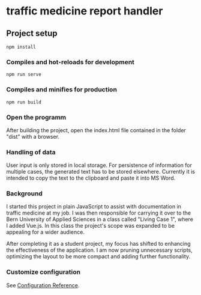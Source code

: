 # traffic medicine report handler

## Project setup
```
npm install
```

### Compiles and hot-reloads for development
```
npm run serve
```

### Compiles and minifies for production
```
npm run build
```

### Open the programm
After building the project, open the index.html file contained in the folder "dist" with a browser.

### Handling of data
User input is only stored in local storage. For persistence of information for multiple cases, the generated text has to be stored elsewhere. Currently it is intended to copy the text to the clipboard and paste it into MS Word.

### Background

I started this project in plain JavaScript to assist with documentation in traffic medicine at my job. I was then responsible for carrying it over to the Bern University of Applied Sciences in a class called "Living Case 1", where I added Vue.js. In this class the project's scope was expanded to be appealing for a wider audience.

After completing it as a student project, my focus has shifted to enhancing the effectiveness of the application. I am now pruning unnecessary scripts, optimizing the layout to be more compact and adding further functionality.

### Customize configuration
See [Configuration Reference](https://cli.vuejs.org/config/).
